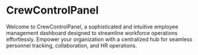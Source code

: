 # CrewControlPanel
   Welcome to CrewControlPanel, a sophisticated and intuitive employee management dashboard designed to streamline workforce operations effortlessly. Empower your organization with a centralized hub for seamless personnel tracking, collaboration, and HR operations.
